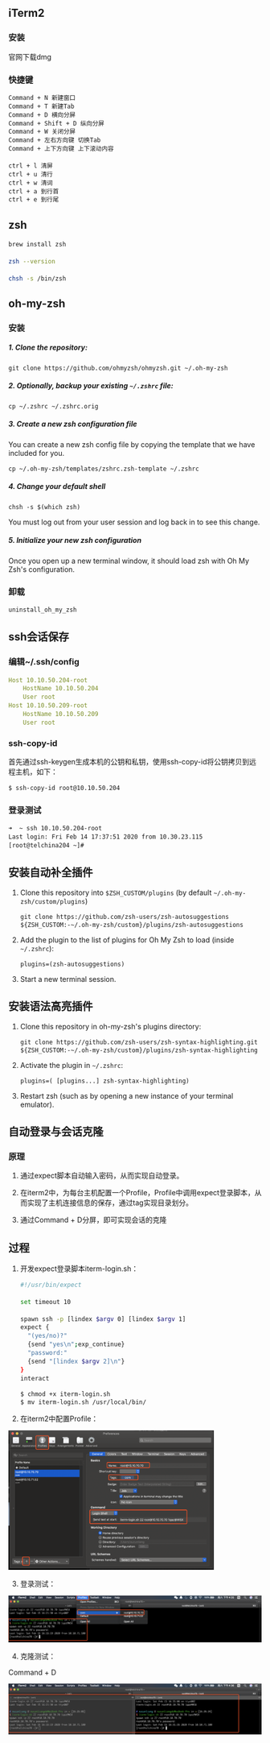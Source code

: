 ## iTerm2

### 安装

官网下载dmg

### 快捷键

```markdown
Command + N 新建窗口 
Command + T 新建Tab 
Command + D 横向分屏 
Command + Shift + D 纵向分屏 
Command + W 关闭分屏 
Command + 左右方向键 切换Tab 
Command + 上下方向键 上下滚动内容 

ctrl + l 清屏
ctrl + u 清行
ctrl + w 清词
ctrl + a 到行首
ctrl + e 到行尾
```

## zsh

```sh
brew install zsh

zsh --version

chsh -s /bin/zsh
```

## oh-my-zsh

### 安装

##### 1. Clone the repository:

```
git clone https://github.com/ohmyzsh/ohmyzsh.git ~/.oh-my-zsh
```

##### 2. *Optionally*, backup your existing `~/.zshrc` file:

```
cp ~/.zshrc ~/.zshrc.orig
```

##### 3. Create a new zsh configuration file

You can create a new zsh config file by copying the template that we have included for you.

```
cp ~/.oh-my-zsh/templates/zshrc.zsh-template ~/.zshrc
```

##### 4. Change your default shell

```
chsh -s $(which zsh)
```

You must log out from your user session and log back in to see this change.

##### 5. Initialize your new zsh configuration

Once you open up a new terminal window, it should load zsh with Oh My Zsh's configuration.

### 卸载

```sh
uninstall_oh_my_zsh
```

## ssh会话保存

### 编辑~/.ssh/config

```yaml
Host 10.10.50.204-root
    HostName 10.10.50.204
    User root
Host 10.10.50.209-root
    HostName 10.10.50.209
    User root
```

### ssh-copy-id

首先通过ssh-keygen生成本机的公钥和私钥，使用ssh-copy-id将公钥拷贝到远程主机，如下：

```sh
$ ssh-copy-id root@10.10.50.204 
```

### 登录测试

```sh
➜  ~ ssh 10.10.50.204-root
Last login: Fri Feb 14 17:37:51 2020 from 10.30.23.115
[root@telchina204 ~]#
```

## 安装自动补全插件

1. Clone this repository into `$ZSH_CUSTOM/plugins` (by default `~/.oh-my-zsh/custom/plugins`)

   ```
   git clone https://github.com/zsh-users/zsh-autosuggestions ${ZSH_CUSTOM:-~/.oh-my-zsh/custom}/plugins/zsh-autosuggestions
   ```

2. Add the plugin to the list of plugins for Oh My Zsh to load (inside `~/.zshrc`):

   ```
   plugins=(zsh-autosuggestions)
   ```

3. Start a new terminal session.

## 安装语法高亮插件

1. Clone this repository in oh-my-zsh's plugins directory:

   ```
   git clone https://github.com/zsh-users/zsh-syntax-highlighting.git ${ZSH_CUSTOM:-~/.oh-my-zsh/custom}/plugins/zsh-syntax-highlighting
   ```

2. Activate the plugin in `~/.zshrc`:

   ```
   plugins=( [plugins...] zsh-syntax-highlighting)
   ```

3. Restart zsh (such as by opening a new instance of your terminal emulator).

## 自动登录与会话克隆

### 原理

1. 通过expect脚本自动输入密码，从而实现自动登录。

2. 在iterm2中，为每台主机配置一个Profile，Profile中调用expect登录脚本，从而实现了主机连接信息的保存，通过tag实现目录划分。
3. 通过Command + D分屏，即可实现会话的克隆

## 过程

1. 开发expect登录脚本iterm-login.sh：

   ```sh
   #!/usr/bin/expect
   
   set timeout 10
   
   spawn ssh -p [lindex $argv 0] [lindex $argv 1]
   expect {
     "(yes/no)?"
     {send "yes\n";exp_continue}
     "password:"
     {send "[lindex $argv 2]\n"}
   }
   interact
   ```

   ```sh
   $ chmod +x iterm-login.sh
   $ mv iterm-login.sh /usr/local/bin/
   ```

2. 在iterm2中配置Profile：

<img src="../images/image-20200215163304808.png" alt="image-20200215163304808" style="zoom:40%;" />

3. 登录测试：

![image-20200215163615220](../images/image-20200215163615220.png)

4. 克隆测试：

Command + D

![image-20200215163700522](../images/image-20200215163700522.png)

